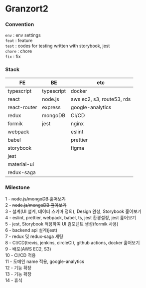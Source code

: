 # Granzort2

### Convention
`env` : env settings  
`feat` : feature  
`test` : codes for testing written with storybook, jest  
`chore` : chore  
`fix` : fix  

### Stack
|FE|BE|etc|
|-|-|-|
|typescript|typescript|docker|
|react|node.js|aws ec2, s3, route53, rds|
|react-router|express|google-analytics|
|redux|mongoDB|CI/CD|
|formik|jest|nginx|
|webpack||eslint|
|babel||prettier|
|storybook||figma|
|jest|||
|material-ui|||
|redux-saga|||

### Milestone
1 - ~~node.js/mongoDB 훑어보기~~  
2 - ~~node.js/mongoDB 깊이보기~~  
3 - 설계(UI 설계, 데이터 스키마 정의), Design 완성, Storybook 훑어보기  
4 - eslint, prettier, webpack, babel, ts, jest 환경설정, jest 훑어보기  
5 - jest, Storybook 적용하여 UI 컴포넌트 생성(formik 사용)  
6 - backend api 설계(jest)  
7 - redux 및 redux-saga 세팅  
8 - CI/CD(trevis, jenkins, circleCI), github actions, docker 훑어보기  
9 - 배포(AWS EC2, S3)  
10 - CI/CD 적용  
11 - 도메인 name 적용, google-analytics  
12 - 기능 확장  
13 - 기능 확장  
14 - 휴식  
